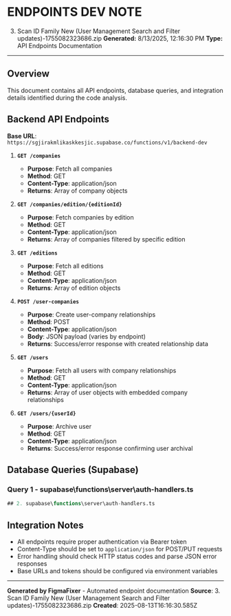 # ENDPOINTS DEV NOTE
3. Scan ID Family New (User Management Search and Filter updates)-1755082323686.zip
**Generated:** 8/13/2025, 12:16:30 PM
**Type:** API Endpoints Documentation

---

## Overview
This document contains all API endpoints, database queries, and integration details identified during the code analysis.

## Backend API Endpoints

**Base URL**: `https://sgjirakmlikaskkesjic.supabase.co/functions/v1/backend-dev`

1. **`GET /companies`**
   - **Purpose**: Fetch all companies
   - **Method**: GET
   - **Content-Type**: application/json
   - **Returns**: Array of company objects

2. **`GET /companies/edition/{editionId}`**
   - **Purpose**: Fetch companies by edition
   - **Method**: GET
   - **Content-Type**: application/json
   - **Returns**: Array of companies filtered by specific edition

3. **`GET /editions`**
   - **Purpose**: Fetch all editions
   - **Method**: GET
   - **Content-Type**: application/json
   - **Returns**: Array of edition objects

4. **`POST /user-companies`**
   - **Purpose**: Create user-company relationships
   - **Method**: POST
   - **Content-Type**: application/json
   - **Body**: JSON payload (varies by endpoint)
   - **Returns**: Success/error response with created relationship data

5. **`GET /users`**
   - **Purpose**: Fetch all users with company relationships
   - **Method**: GET
   - **Content-Type**: application/json
   - **Returns**: Array of user objects with embedded company relationships

6. **`GET /users/{userId}`**
   - **Purpose**: Archive user
   - **Method**: GET
   - **Content-Type**: application/json
   - **Returns**: Success/error response confirming user archival

## Database Queries (Supabase)

### Query 1 - supabase\functions\server\auth-handlers.ts
```sql
## 2. supabase\functions\server\auth-handlers.ts
```

## Integration Notes

- All endpoints require proper authentication via Bearer token
- Content-Type should be set to `application/json` for POST/PUT requests
- Error handling should check HTTP status codes and parse JSON error responses
- Base URLs and tokens should be configured via environment variables

---

**Generated by FigmaFixer** - Automated endpoint documentation
**Source**: 3. Scan ID Family New (User Management Search and Filter updates)-1755082323686.zip
**Created**: 2025-08-13T16:16:30.585Z